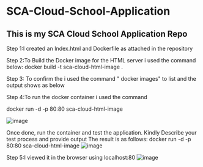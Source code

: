 # SCA-Cloud-School-Application
## This is my SCA Cloud School Application Repo

Step 1:I created an Index.html and Dockerfile as attached in the repository

Step 2:To Build the Docker image for the HTML server i used the command below: docker build -t sca-cloud-html-image .

Step 3: To confirm the i used the command " docker images" to list and the output shows as below

Step 4:To run the docker container i used the command 

docker run -d -p 80:80 sca-cloud-html-image

![image](https://user-images.githubusercontent.com/56696638/125689591-2d916ecc-074d-46ff-b35f-4e7c86a76053.png)

Once done, run the container and test the application. Kindly Describe your test process and provide output
The result is as follows: docker run -d -p 80:80 sca-cloud-html-image
![image](https://user-images.githubusercontent.com/56696638/125690015-df08349a-8f01-4418-8a5a-f1161d9f23cc.png)

Step 5:I viewed it in the browser using localhost:80
![image](https://user-images.githubusercontent.com/56696638/125690342-b200d94b-3d9e-449c-b2cb-ffdfa8868f7a.png)
